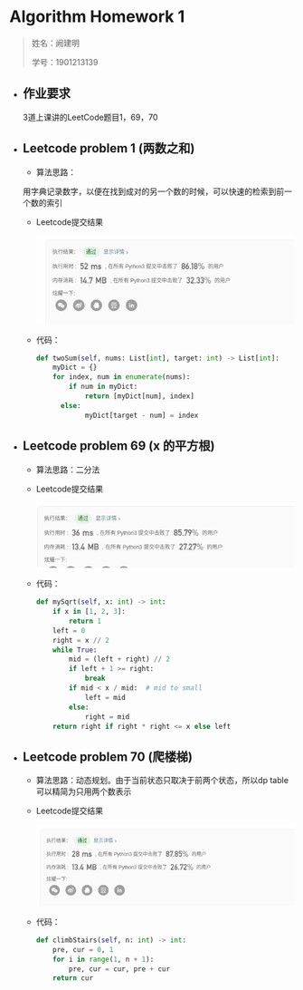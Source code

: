 # Algorithm Homework 1
> 姓名：阙建明
>
> 学号：1901213139

- ## 作业要求
  3道上课讲的LeetCode题目1，69，70

- ## Leetcode problem 1 (两数之和)
  
  - 算法思路：
    
  用字典记录数字，以便在找到成对的另一个数的时候，可以快速的检索到前一个数的索引
    
  - Leetcode提交结果
  
    ![result](AlgorithmHomework1.assets/7222676-c485f42b177afce2.png)
    
  - 代码：
    ```python
    def twoSum(self, nums: List[int], target: int) -> List[int]:
        myDict = {}
        for index, num in enumerate(nums):
            if num in myDict:
                return [myDict[num], index]
          else:
                myDict[target - num] = index
    ```
  
- ## Leetcode problem 69 (x 的平方根)
  - 算法思路：二分法
  
  - Leetcode提交结果
  
    ![result](AlgorithmHomework1.assets/7222676-6a5936bab1f54a06.png)
  - 代码：
    ```python
    def mySqrt(self, x: int) -> int:
        if x in [1, 2, 3]:
            return 1
        left = 0
        right = x // 2
        while True:
            mid = (left + right) // 2
            if left + 1 >= right:
                break
            if mid < x / mid:  # mid to small
                left = mid
            else:
                right = mid
        return right if right * right <= x else left
    ```

- ## Leetcode problem 70 (爬楼梯)
  - 算法思路：动态规划。由于当前状态只取决于前两个状态，所以dp table可以精简为只用两个数表示
  
  - Leetcode提交结果
  
    ![result](AlgorithmHomework1.assets/7222676-dde7e98b91cb5454.png)
  - 代码：
    ```python
    def climbStairs(self, n: int) -> int:
        pre, cur = 0, 1
        for i in range(1, n + 1):
            pre, cur = cur, pre + cur
        return cur
    ```
